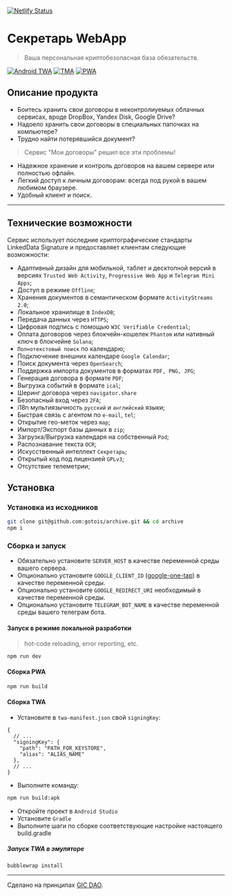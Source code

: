 [![Netlify Status](https://api.netlify.com/api/v1/badges/f467de0f-4773-4f8a-ac3b-5d4aeca0ea83/deploy-status)](https://app.netlify.com/sites/my-archive/deploys)

# Секретарь WebApp
> Ваша персональная криптобезопасная база обязательств.

[![Android TWA](https://img.shields.io/badge/Android_TWA-Install-green?logo=android&style=for-the-badge&link=https://play.google.com/store/apps/details?id=ru.baskovsky.archive.twa)](https://play.google.com/store/apps/details?id=ru.baskovsky.archive.twa)
[![TMA](https://img.shields.io/badge/Telegram_Mini_Apps-gray?logo=telegram&style=for-the-badge&link=https://t.me/gotois_bot/App)](https://t.me/gotois_bot/App)
[![PWA](https://img.shields.io/website/https/archive.gotointeractive.com.svg?style=for-the-badge&link=https://archive.gotointeractive.com)](https://archive.gotointeractive.com/)

## Описание продукта

- Боитесь хранить свои договоры в неконтролиуемых облачных сервисах, вроде DropBox, Yandex Disk, Google Drive?
- Надоело хранить свои договоры в специальных папочках на компьютере?
- Трудно найти потерявшийся документ?

> Сервис "Мои договоры" решил все эти проблемы!

- Надежное хранение и контроль договоров на вашем сервере или полностью офлайн.
- Легкий доступ к личным договорам: всегда под рукой в вашем любимом браузере.
- Удобный клиент и поиск.

---

## Технические возможности
Сервис использует последние криптографические стандарты LinkedData Signature и предоставляет клиентам следующие возможности:

- Адаптивный дизайн для мобильной, таблет и десктопной версий в версиях `Trusted Web Activity`, `Progressive Web App` и `Telegram Mini Apps`;
- Доступ в режиме `Offline`;
- Хранения документов в семантическом формате `ActivityStreams 2.0`;
- Локальное хранилище в `IndexDB`;
- Передача данных через `HTTPS`;
- Цифровая подпись с помощью `W3C Verifiable Credential`;
- Оплата договоров через блокчейн-кошелек `Phantom` или нативный ключ в блокчейне `Solana`;
- `Полнотекстовый поиск` по календарю;
- Подключение внешних календаре `Google Calendar`;
- Поиск документа через `OpenSearch`;
- Поддержка импорта документов в форматах `PDF, PNG, JPG`;
- Генерация договора в формате `PDF`;
- Выгрузка событий в формате `ical`;
- Шеринг договора через `navigator.share`
- Безопасный вход через `2FA`;
- i18n мультиязычность `русский` и `английский` языки;
- Быстрая связь с агентом по `e-mail`, `tel`;
- Открытие гео-меток через `map`;
- Импорт/Экспорт базы данных в `zip`;
- Загрузка/Выгрузка календаря на собственный `Pod`;
- Распознавание текста `OCR`;
- Искусственный интеллект `Секретарь`;
- Открытый код под лицензией `GPLv3`;
- Отсутствие телеметрии;

## Установка

### Установка из исходников
```bash
git clone git@github.com:gotois/archive.git && cd archive
npm i
```

### Сборка и запуск

- Обязательно установите `SERVER_HOST` в качестве переменной среды вашего сервера.
- Опционально установите `GOOGLE_CLIENT_ID` ([google-one-tap](https://developers.google.com/identity/gsi/web/guides/display-google-one-tap)) в качестве переменной среды.
- Опционально установите `GOOGLE_REDIRECT_URI` необходимый в качестве переменной среды.
- Опционально установите `TELEGRAM_BOT_NAME` в качестве переменной среды вашего телеграм бота.

#### Запуск в режиме локальной разработки
> hot-code reloading, error reporting, etc.

```bash
npm run dev
```

#### Сборка PWA

```bash
npm run build
```

#### Сборка TWA

- Установите в `twa-manifest.json` свой `signingKey`:
```json5
{
  // ...
  "signingKey": {
    "path": "PATH_FOR_KEYSTORE",
    "alias": "ALIAS_NAME"
  },
  // ...
}
```

- Выполните команду:
```bash
npm run build:apk
```
- Откройте проект в `Android Studio`
- Установите `Gradle`
- Выполните шаги по сборке соответствующие настройке настоящего build.gradle

##### Запуск TWA в эмуляторе
```bash
bubblewrap install
```

---
Сделано на принципах [GIC DAO](https://gotointeractive.com/manifest).
